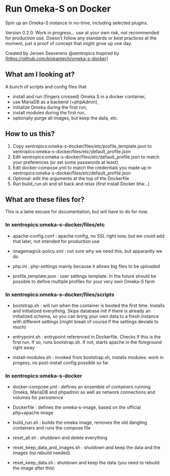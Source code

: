 # Run Omeka-S on Docker

Spin up an Omeka-S instance in no-time, including selected plugins.

Version 0.2.0. Work in progress... use at your own risk, not recommended for production use. Doesn't follow any standards or best practices at the moment, just a proof of concept that might grow up one day.

Created by Jeroen Seeverens @xentropics
Inspired by [https://github.com/klokantech/omeka-s-docker]

## What am I looking at?

A bunch of scripts and config files that

- install and run (fingers crossed) Omeka S in a docker container,
- use MariaDB as a backend (+phpAdmin),
- initialize Omeka during the first run,
- install modules during the first run,
- optionally purge all images, but keep the data, etc.

## How to us this?

1. Copy xentropics:omeka-s-docker/files/etc/profile_template.json to xentropics:omeka-s-docker/files/etc/default_profile.json
2. Edit xentropics:omeka-s-docker/files/etc/default_profile.json to match your preferences (or set some passwords at least)
3. Edit docker-compose.yml to match the credentials you made up in xentropics:omeka-s-docker/files/etc/default_profile.json
4. Optional: edit the arguments at the top of the Dockerfile
5. Run build_run.sh and sit back and relax (first install Docker btw...)

## What are these files for?

This is a lame excuse for documentation, but will have to do for now.

### In xentropics:omeka-s-docker/files/etc

- apache-config.conf : apache config, no SSL right now, but we could add that later, not intended for production use

- imagemagick-policy.xml : not sure why we need this, but apparantly we do

- php.ini : php-settings mainly because it allows big files to be uploaded

- profile_template.json : user settings template. In the future should be possible to define multiple profiles for your very own Omeka-S farm

### In xentropics:omeka-s-docker/files/scripts

- bootstrap.sh : will run when the container is booted the first time. Installs and initialized everything. Skips database init if there is already an initialized schema, so you can bring your own data to a fresh instance with different settings (might break of course if the settings deviate to much)

- entrypoint.sh : entrypoint referenced in Dockerfile. Checks if this is the first run. If so, runs bootstrap.sh. If not, starts apache in the foreground right away

- install-modules.sh : invoked from bootstrap.sh, installs modules: work in progess, no post-install config possible so far

### In xentropics:omeka-s-docker

- docker-compose.yml : defines an ensemble of containers running Omeka, MariaDB and phpadmin as well as network connections and volumes for persistence

- Dockerfile : defines the omeka-s-image, based on the official php+apache image

- build_run.sh : builds the omeka image, removes the old dangling containers and runs the compose file

- reset_all.sh : shutdown and delete everything

- reset_keep_data_and_images.sh : shutdown and keep the data and the images (no rebuild needed)

- reset_keep_data.sh : shutdown and keep the data (you need to rebuild the image after this)
